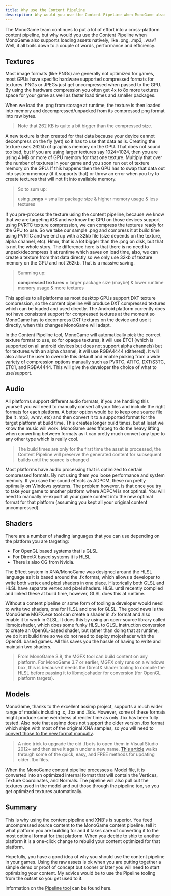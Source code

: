 ```yaml
---
title: Why use the Content Pipeline
description: Why would you use the Content Pipeline when MonoGame also supports loading assets natively, like .png, .mp3, .wav? Well, it all boils down to a couple of words, performance and efficiency.
---
```


The MonoGame team continues to put a lot of effort into a cross-platform content pipeline, but why would you use the Content Pipeline when MonoGame also supports loading assets natively, like .png, .mp3, .wav? Well, it all boils down to a couple of words, performance and efficiency.

## Textures

Most image formats (like PNGs) are generally not optimized for games, most GPUs have specific hardware supported compressed formats for textures. PNGs or JPEGs just get uncompressed when passed to the GPU. By using the hardware compression you often get 4x to 8x more textures space for your game as well as faster load times and smaller packages.

When we load the .png from storage at runtime, the texture is then loaded into memory and decompressed/unpacked from its compressed png format into raw bytes.

> Note that 262 KB  is quite a bit bigger than the compressed size.

A new texture is then created for that data because your device cannot decompress on the fly (yet) so it has to use that data as is. Creating the texture uses 262kb of graphics memory on the GPU. That does not sound too bad, but if you are using larger textures say 1024×1024, then you are using 4 MB or more of GPU memory for that one texture. Multiply that over the number of textures in your game and you soon run out of texture memory on the GPU. If this happens then the GPU has to swap that data out into system memory (if it supports that) or throw an error when you try to create textures that will not fit into available memory.

> So to sum up:
>
> using **.pngs** = smaller package size & higher memory usage & less textures

If you pre-process the texture using the content pipeline, because we know that we are targeting iOS and we know the GPU on those devices support using PVRTC texture compression, we can compress the textures ready for the GPU to use. So we take our sample .png and compress it at build time using PVRTC and we end up with a 32kb file (size depends on the texture, alpha channel, etc). Hmm, that is a lot bigger than the .png on disk, but that is not the whole story. The difference here is that there is no need to unpack/decompress it at runtime which saves on load time, also, we can create a texture from that data directly so we only use 32kb of texture memory on the GPU and not 262kb. That is a massive saving.

> Summing up:
>
> **compressed textures** = larger package size (maybe) & lower runtime memory usage & more textures

This applies to all platforms as most desktop GPUs support DXT texture compression, so the content pipeline will produce DXT compressed textures which can be loaded and used directly. The Android platform currently does not have consistent support for compressed textures at the moment so MonoGame has to decompress DXT textures on the device and use it directly, when this changes MonoGame will adapt.

In the Content Pipeline tool, MonoGame will automatically pick the correct texture format to use, so for opaque textures, it will use ETC1 (which is supported on all android devices but does not support alpha channels) but for textures with an alpha channel, it will use RGBA4444 (dithered). It will also allow the user to override this default and enable picking from a wide variety of compression options manually such as PVRTC, ATITC, DXT/S3TC, ETC1, and RGBA4444. This will give the developer the choice of what to use/support.

## Audio

All platforms support different audio formats, if you are handling this yourself you will need to manually convert all your files and include the right formats for each platform. A better option would be to keep one source file (be it .mp3, .wmv, etc) and then convert it to a supported format for the target platform at build time. This creates longer build times, but at least we know the music will work. MonoGame uses ffmpeg to do the heavy lifting when converting between formats as it can pretty much convert any type to any other type which is really cool.

> The build times are only for the first time the asset is processed, the Content Pipeline will preserve the generated content for subsequent builds until the source is changed

Most platforms have audio processing that is optimized to certain compressed formats. By not using them you loose performance and system memory.  If you save the sound effects as ADPCM, these run pretty optimally on Windows systems. The problem however, is that once you try to take your game to another platform where ADPCM is not optimal. You will need to manually re-export all your game content into the new optimal format for that platform (assuming you kept all your original content uncompressed).

## Shaders

There are a number of shading languages that you can use depending on the platform you are targeting:

- For OpenGL based systems that is GLSL
- For DirectX based systems it is HLSL
- There is also CG from Nvidia.

The Effect system in XNA/MonoGame was designed around the HLSL language as it is based around the .fx format, which allows a developer to write both vertex and pixel shaders in one place. Historically both GLSL and HLSL have separate vertex and pixel shaders.  HLSL until recently compiled and linked these at build time, however, GLSL does this at runtime.

Without a content pipeline or some form of tooling a developer would need to write two shaders, one for HLSL and one for GLSL. The good news is the MonoGame MGFX.exe tool can create a shader in .fx format and also enable it to work in GLSL. It does this by using an open-source library called libmojoshader, which does some funky HLSL to GLSL instruction conversion to create an OpenGL-based shader, but rather than doing that at runtime, we do it at build time so we do not need to deploy mojoshader with the OpenGL based games. All this saves you the hassle of having to write and maintain two shaders.

> From MonoGame 3.8, the MGFX tool can build content on any platform. For MonoGame 3.7 or earlier, MGFX only runs on a windows box, this is because it needs the DirectX shader tooling to compile the HLSL before passing it to libmojoshader for conversion (for OpenGL platform targets).

## Models

MonoGame, thanks to the excellent assimp project, supports a much wider range of models including .x, .fbx and .3ds. However, some of these formats might produce some weirdness at render time as only .fbx has been fully tested. Also note that assimp does not support the older version .fbx format which ships with most of the original XNA samples, so you will need to [convert those to the new format manually](https://www.codeproject.com/articles/1041397/updating-old-fbx-files-for-the-modern-era).

> A nice trick to upgrade the old .fbx is to open them in Visual Studio 2012+ and then save it again under a new name. [This article](https://www.codeproject.com/articles/1041397/updating-old-fbx-files-for-the-modern-era) walks through some of the quick, easy, and FREE methods for updating older .fbx files.

When the MonoGame content pipeline processes a Model file, it is converted into an optimized internal format that will contain the Vertices, Texture Coordinates, and Normals. The pipeline will also pull out the textures used in the model and put those through the pipeline too, so you get optimized textures automatically.

## Summary

This is why using the content pipeline and XNB's is superior. You feed uncompressed source content to the MonoGame content pipeline, tell it what platform you are building for and it takes care of converting it to the most optimal format for that platform. When you decide to ship to another platform it is a one-click change to rebuild your content optimized for that platform.

Hopefully, you have a good idea of why you should use the content pipeline in your games. Using the raw assets is ok when you are putting together a simple demo or proof of concept but sooner or later you will need to start optimizing your content. My advice would be to use the Pipeline tooling from the outset so you get used to it.

Information on the [Pipeline tool](../tools/mgcb_editor.md) can be found here.
